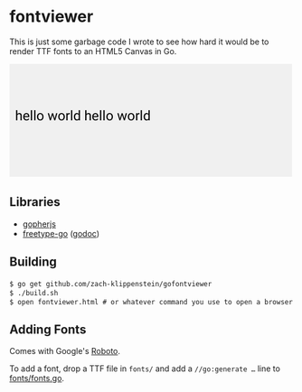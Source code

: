 # fontviewer

This is just some garbage code I wrote to see how hard it would be to render TTF fonts to an HTML5
Canvas in Go.

![Sample](.github-assets/sample.png)

## Libraries

* [gopherjs](http://www.gopherjs.org/)
* [freetype-go](https://code.google.com/p/freetype-go/) ([godoc](https://godoc.org/code.google.com/p/freetype-go/freetype#Context.SetHinting))

## Building

```
$ go get github.com/zach-klippenstein/gofontviewer
$ ./build.sh
$ open fontviewer.html # or whatever command you use to open a browser
```

## Adding Fonts

Comes with Google's [Roboto](https://www.google.com/fonts/specimen/Roboto).

To add a font, drop a TTF file in `fonts/` and add a `//go:generate …` line to [fonts/fonts.go](fonts/fonts.go).